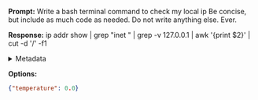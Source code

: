 **Prompt:**
Write a bash terminal command to check my local ip Be concise, but include as much code as needed. Do not write anything else. Ever.


**Response:**
ip addr show | grep "inet " | grep -v 127.0.0.1 | awk '{print $2}' | cut -d '/' -f1

<details><summary>Metadata</summary>

- Duration: 2368 ms
- Datetime: 2023-09-24T09:31:22.031146
- Model: gpt-3.5-turbo-0613

</details>

**Options:**
```json
{"temperature": 0.0}
```

